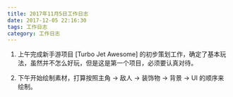 ```yaml
---
title: 2017年11月5日工作日志
date: 2017-12-05 22:16:30
tags: 工作日志
category: 工作日志
---
```


1. 上午完成新手游项目 [Turbo Jet Awesome] 的初步策划工作，确定了基本玩法，虽然并不怎么好玩，但是这是第一个项目，必须要认真对待。

2. 下午开始绘制素材，打算按照主角  -> 敌人 -> 装饰物 -> 背景 -> UI 的顺序来绘制。
